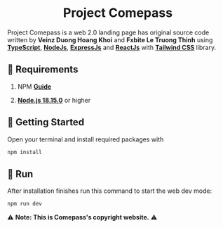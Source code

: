 <h1 align="center">Project Comepass</h1>

Project Comepass is a web 2.0 landing page has original source code written by **Veinz Duong Hoang Khoi** and **Fxbite Le Truong Thinh** using **[TypeScript](https://www.typescriptlang.org/)**, **[NodeJs](https://nodejs.org/en)**, **[ExpressJs](https://expressjs.com/)** and **[ReactJs](https://vi.reactjs.org/)** with **[Tailwind CSS](https://tailwindcss.com/)** library.

## 🚧 Requirements

1. NPM **[Guide](https://docs.npmjs.com/getting-started/)**

2. **[Node.js 18.15.0](https://nodejs.org/en/download/)** or higher

## 🚀 Getting Started

Open your terminal and install required packages with

```sh
npm install
```

## 🧠 Run

After installation finishes run this command to start the web dev mode:

```sh
npm run dev
```

⚠️ **Note: This is Comepass's copyright website.** ⚠️
